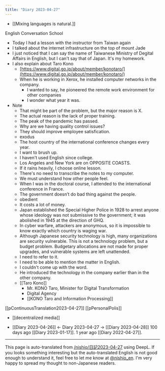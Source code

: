 ```yaml
---
title: "Diary 2023-04-27"
---
```


- [[Mixing languages is natural.]]

English Conversation School
- Today I had a lesson with the instructor from Taiwan again
- I talked about the internet infrastructure on the top of mount Jade
- I just noticed that I can say the name of Taiwanese Ministry of Degital Affairs in English, but I can't say that of Japan. It's my homework.
- I also explain about Taro Kono
    - [https://www.digital.go.jp/about/member/konotaro/](https://www.digital.go.jp/about/member/konotaro/)
    - When he is working in Xerox, he installed computer networks in the company.
        - I wanted to say, he pioneered the remote work environment for other companies
        - I wonder what year it was.
- Note
    - That might be part of the problem, but the major reason is X.
    - The actual reason is the lack of proper training.
    - The peak of the pandemic has passed.
    - Why are we having quality control issues?
    - They should improve employee satisfication.
    - exodus
    - The host country of the international conference changes every year.
    - I want to brush up.
    - I haven't used English since college.
    - Los Angeles and New York are on OPPOSITE COASTS.
    - If it rains heavily, I choose online lesson.
    - There's no need to transcribe the notes to my computer.
    - We must understand how other people feel.
    - When I was in the doctoral course, I attended to the international conference in France.
    - The government doesn’t do bad thing against the people.
    - obedient
    - It costs a lot of money.
    - Japan established the Special Higher Police in 1928 to arrest anyone whose ideology was not submissive to the government; it was abolished in 1945 at the direction of GHQ.
    - In cyber warfare, attackers are anonymous, so it is impossible to know exactly which country is waging war.
    - Although Japanese security technology is high, many organizations are security vulnerable. This is not a technology problem, but a budget problem. Budgetary allocations are not made for proper upgrades, and vulnerable systems are left unattended.
    - I need to refer to it.
    - I need to be able to mention the matter in English.
    - I couldn't come up with the word.
    - He introduced the technology in the company earlier than in the other company.
    - [[Taro Kono]]
        - Mr. KONO Taro, Minister for Digital Transformation
        - Digital Agency
        - [[KONO Taro and Information Processing]]


[[pContinuousTranslation2023-04-27]]
[[pPersonalPolis]]
- [[decentralized media]]

- [[Diary 2023-04-26]] ← Diary 2023-04-27 → [[Diary 2023-04-28]]
100 days ago [[Diary 2023-01-17]].
1 year ago [[Diary 2022-04-27]].
---
This page is auto-translated from [/nishio/日記2023-04-27](https://scrapbox.io/nishio/日記2023-04-27) using DeepL. If you looks something interesting but the auto-translated English is not good enough to understand it, feel free to let me know at [@nishio_en](https://twitter.com/nishio_en). I'm very happy to spread my thought to non-Japanese readers.